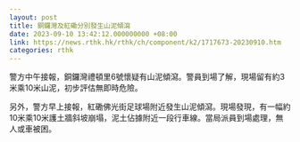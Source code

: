 ```yaml
---
layout: post
title: 銅鑼灣及紅磡分別發生山泥傾瀉
date: 2023-09-10 13:42:12.000000000 +08:00
link: https://news.rthk.hk/rthk/ch/component/k2/1717673-20230910.htm
categories: rthk
---
```


警方中午接報，銅鑼灣禮頓里6號懷疑有山泥傾瀉。警員到場了解，現場留有約3米乘10米山泥，初步評估無即時危險。

另外，警方早上接報，紅磡佛光街足球場附近發生山泥傾瀉。現場發現，有一幅約10米乘10米護土牆斜坡崩塌，泥土佔據附近一段行車線。當局派員到場處理，無人或車被困。
